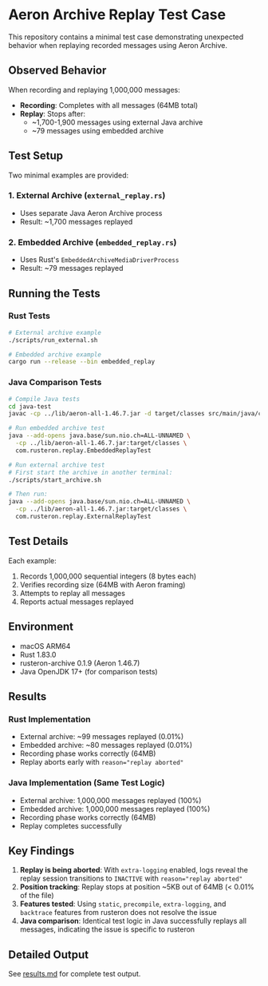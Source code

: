 # Aeron Archive Replay Test Case

This repository contains a minimal test case demonstrating unexpected behavior when replaying recorded messages using Aeron Archive.

## Observed Behavior

When recording and replaying 1,000,000 messages:
- **Recording**: Completes with all messages (64MB total)
- **Replay**: Stops after:
  - ~1,700-1,900 messages using external Java archive
  - ~79 messages using embedded archive

## Test Setup

Two minimal examples are provided:

### 1. External Archive (`external_replay.rs`)
- Uses separate Java Aeron Archive process
- Result: ~1,700 messages replayed

### 2. Embedded Archive (`embedded_replay.rs`)
- Uses Rust's `EmbeddedArchiveMediaDriverProcess`
- Result: ~79 messages replayed

## Running the Tests

### Rust Tests
```bash
# External archive example
./scripts/run_external.sh

# Embedded archive example  
cargo run --release --bin embedded_replay
```

### Java Comparison Tests
```bash
# Compile Java tests
cd java-test
javac -cp ../lib/aeron-all-1.46.7.jar -d target/classes src/main/java/com/rusteron/replay/*.java

# Run embedded archive test
java --add-opens java.base/sun.nio.ch=ALL-UNNAMED \
  -cp ../lib/aeron-all-1.46.7.jar:target/classes \
  com.rusteron.replay.EmbeddedReplayTest

# Run external archive test
# First start the archive in another terminal:
./scripts/start_archive.sh

# Then run:
java --add-opens java.base/sun.nio.ch=ALL-UNNAMED \
  -cp ../lib/aeron-all-1.46.7.jar:target/classes \
  com.rusteron.replay.ExternalReplayTest
```

## Test Details

Each example:
1. Records 1,000,000 sequential integers (8 bytes each)
2. Verifies recording size (64MB with Aeron framing)
3. Attempts to replay all messages
4. Reports actual messages replayed

## Environment

- macOS ARM64
- Rust 1.83.0
- rusteron-archive 0.1.9 (Aeron 1.46.7)
- Java OpenJDK 17+ (for comparison tests)

## Results

### Rust Implementation
- External archive: ~99 messages replayed (0.01%)
- Embedded archive: ~80 messages replayed (0.01%)
- Recording phase works correctly (64MB)
- Replay aborts early with `reason="replay aborted"`

### Java Implementation (Same Test Logic)
- External archive: 1,000,000 messages replayed (100%)
- Embedded archive: 1,000,000 messages replayed (100%)
- Recording phase works correctly (64MB)
- Replay completes successfully

## Key Findings

1. **Replay is being aborted**: With `extra-logging` enabled, logs reveal the replay session transitions to `INACTIVE` with `reason="replay aborted"`
2. **Position tracking**: Replay stops at position ~5KB out of 64MB (< 0.01% of the file)
3. **Features tested**: Using `static`, `precompile`, `extra-logging`, and `backtrace` features from rusteron does not resolve the issue
4. **Java comparison**: Identical test logic in Java successfully replays all messages, indicating the issue is specific to rusteron

## Detailed Output

See [results.md](results.md) for complete test output.